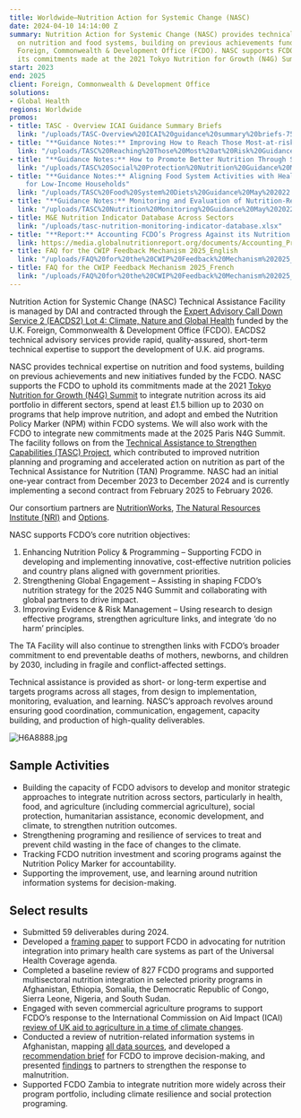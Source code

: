 ```yaml
---
title: Worldwide—Nutrition Action for Systemic Change (NASC)
date: 2024-04-10 14:14:00 Z
summary: Nutrition Action for Systemic Change (NASC) provides technical expertise
  on nutrition and food systems, building on previous achievements funded by the U.K.
  Foreign, Commonwealth & Development Office (FCDO). NASC supports FCDO to uphold
  its commitments made at the 2021 Tokyo Nutrition for Growth (N4G) Summit.
start: 2023
end: 2025
client: Foreign, Commonwealth & Development Office
solutions:
- Global Health
regions: Worldwide
promos:
- title: TASC - Overview ICAI Guidance Summary Briefs
  link: "/uploads/TASC-Overview%20ICAI%20guidance%20summary%20briefs-75c833.pdf"
- title: "**Guidance Notes:** Improving How to Reach Those Most-at-risk of Malnutrition"
  link: "/uploads/TASC%20Reaching%20Those%20Most%20at%20Risk%20Guidance%20May%202022.pdf"
- title: "**Guidance Notes:** How to Promote Better Nutrition Through Social Assistance"
  link: "/uploads/TASC%20Social%20Protection%20Nutrition%20Guidance%20May%202022.pdf"
- title: "**Guidance Notes:** Aligning Food System Activities with Healthier Diets
    for Low-Income Households"
  link: "/uploads/TASC%20Food%20System%20Diets%20Guidance%20May%202022.pdf"
- title: "**Guidance Notes:** Monitoring and Evaluation of Nutrition-Relevant Programmes"
  link: "/uploads/TASC%20Nutrition%20Monitoring%20Guidance%20May%202022.pdf"
- title: M&E Nutrition Indicator Database Across Sectors
  link: "/uploads/tasc-nutrition-monitoring-indicator-database.xlsx"
- title: "**Report:** Accounting FCDO’s Progress Against its Nutrition Pledges"
  link: https://media.globalnutritionreport.org/documents/Accounting_Progress_Against_FCDOs_Nutrition_Pledges_Final.pdf
- title: FAQ for the CWIP Feedback Mechanism 2025_English
  link: "/uploads/FAQ%20for%20the%20CWIP%20Feedback%20Mechanism%202025_English.pdf"
- title: FAQ for the CWIP Feedback Mechanism 2025_French
  link: "/uploads/FAQ%20for%20the%20CWIP%20Feedback%20Mechanism%202025_French.pdf"
---
```


Nutrition Action for Systemic Change (NASC) Technical Assistance Facility is managed by DAI and contracted through the [Expert Advisory Call Down Service 2 (EACDS2) Lot 4: Climate, Nature and Global Health](https://www.dai.com/our-work/projects/worldwide-expert-advisory-call-down-services-2-eacds2-lot-4-climate-change-nature-and-global-health) funded by the U.K. Foreign, Commonwealth & Development Office (FCDO). EACDS2 technical advisory services provide rapid, quality-assured, short-term technical expertise to support the development of U.K. aid programs.

NASC provides technical expertise on nutrition and food systems, building on previous achievements and new initiatives funded by the FCDO. NASC supports the FCDO to uphold its commitments made at the 2021 [Tokyo Nutrition for Growth (N4G) Summit](https://nutritionforgrowth.org/) to integrate nutrition across its aid portfolio in different sectors, spend at least £1.5 billion up to 2030 on programs that help improve nutrition, and adopt and embed the Nutrition Policy Marker (NPM) within FCDO systems. We will also work with the FCDO to integrate new commitments made at the 2025 Paris N4G Summit. The facility follows on from the [Technical Assistance to Strengthen Capabilities (TASC) Project](https://www.dai.com/our-work/projects/worldwide-technical-assistance-to-strengthen-capabilities?ref=pubs.ghost.io), which contributed to improved nutrition planning and programing and accelerated action on nutrition as part of the Technical Assistance for Nutrition (TAN) Programme. NASC had an initial one-year contract from December 2023 to December 2024 and is currently implementing a second contract from February 2025 to February 2026.

Our consortium partners are  [NutritionWorks](https://www.nutritionworks.org.uk/), [The Natural Resources Institute (NRI)](https://www.nri.org/) and [Options](https://options.co.uk/). 

NASC supports FCDO’s core nutrition objectives: 
1. Enhancing Nutrition Policy & Programming – Supporting FCDO in developing and implementing innovative, cost-effective nutrition policies and country plans aligned with government priorities.
2. Strengthening Global Engagement – Assisting in shaping FCDO’s nutrition strategy for the 2025 N4G Summit and collaborating with global partners to drive impact.
3. Improving Evidence & Risk Management – Using research to design effective programs, strengthen agriculture links, and integrate ‘do no harm’ principles.

The TA Facility will also continue to strengthen links with FCDO’s broader commitment to end preventable deaths of mothers, newborns, and children by 2030, including in fragile and conflict-affected settings.

Technical assistance is provided as short- or long-term expertise and targets programs across all stages, from design to implementation, monitoring, evaluation, and learning. NASC’s approach revolves around ensuring good coordination, communication, engagement, capacity building, and production of high-quality deliverables.

![H6A8888.jpg](/uploads/H6A8888.jpg)

## Sample Activities

* Building the capacity of FCDO advisors to develop and monitor strategic approaches to integrate nutrition across sectors, particularly in health, food, and agriculture (including commercial agriculture), social protection, humanitarian assistance, economic development, and climate, to strengthen nutrition outcomes.
* Strengthening programing and resilience of services to treat and prevent child wasting in the face of changes to the climate.
* Tracking FCDO nutrition investment and scoring programs against the Nutrition Policy Marker for accountability.
* Supporting the improvement, use, and learning around nutrition information systems for decision-making.

## Select results

* Submitted 59 deliverables during 2024. 
* Developed a [framing paper](/uploads/NASC%20Framing%20Paper_Nutrition_UHC_Oct2024-785b6e.pdf) to support FCDO in advocating for nutrition integration into primary health care systems as part of the Universal Health Coverage agenda.
* Completed a baseline review of 827 FCDO programs and supported multisectoral nutrition integration in selected priority programs in Afghanistan, Ethiopia, Somalia, the Democratic Republic of Congo, Sierra Leone, Nigeria, and South Sudan.
* Engaged with seven commercial agriculture programs to support FCDO’s response to the International Commission on Aid Impact (ICAI) [review of UK aid to agriculture in a time of climate changes](https://icai.independent.gov.uk/review/uk-aid-to-agriculture-in-a-time-of-climate-change/).
* Conducted a review of nutrition-related information systems in Afghanistan, mapping [all data sources](/uploads/Afghanistan%20Matrix_NIS_23.05.24.xlsx), and developed a [recommendation brief](/uploads/Afghanistan%20NIS%20Brief_23.05.24.pdf) for FCDO to improve decision-making, and presented [findings](/uploads/Afghanistan%20NIS%20summary%20of%20findings%20&%20rec_28.05.24%20.pdf) to partners to strengthen the response to malnutrition.
* Supported FCDO Zambia to integrate nutrition more widely across their program portfolio, including climate resilience and social protection programing.
